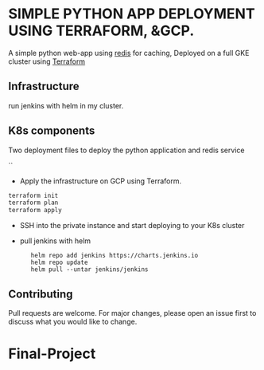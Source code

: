 # SIMPLE PYTHON APP DEPLOYMENT USING TERRAFORM, &GCP.

A simple python web-app using [redis](https://redis.io/) for caching, Deployed on a full GKE cluster using [Terraform](https://www.terraform.io/)

## Infrastructure

run jenkins with helm in my cluster.

## K8s components

Two deployment files to deploy the python application and redis service


``

- Apply the infrastructure on GCP using Terraform.

```bash
terraform init 
terraform plan
terraform apply
```

- SSH into the private instance and start deploying to your K8s cluster

- pull jenkins with helm
  ```
     helm repo add jenkins https://charts.jenkins.io
     helm repo update
     helm pull --untar jenkins/jenkins
     ```


## Contributing
Pull requests are welcome. For major changes, please open an issue first to discuss what you would like to change.



# Final-Project
